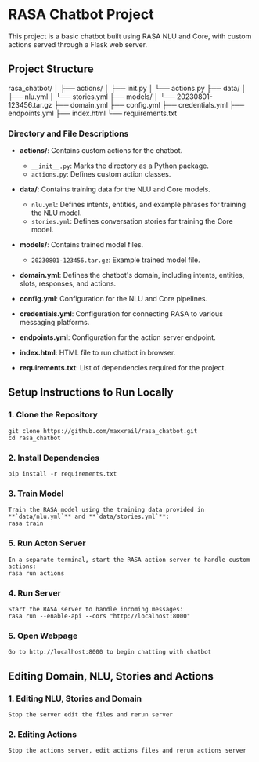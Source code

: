 # RASA Chatbot Project

This project is a basic chatbot built using RASA NLU and Core, with custom actions served through a Flask web server.

## Project Structure

rasa_chatbot/
│
├── actions/
│ ├── init.py
│ └── actions.py
├── data/
│ ├── nlu.yml
│ └── stories.yml
├── models/
│ └── 20230801-123456.tar.gz
├── domain.yml
├── config.yml
├── credentials.yml
├── endpoints.yml
├── index.html
└── requirements.txt


### Directory and File Descriptions

- **actions/**: Contains custom actions for the chatbot.
  - `__init__.py`: Marks the directory as a Python package.
  - `actions.py`: Defines custom action classes.
- **data/**: Contains training data for the NLU and Core models.
  - `nlu.yml`: Defines intents, entities, and example phrases for training the NLU model.
  - `stories.yml`: Defines conversation stories for training the Core model.
- **models/**: Contains trained model files.
  - `20230801-123456.tar.gz`: Example trained model file.
- **domain.yml**: Defines the chatbot's domain, including intents, entities, slots, responses, and actions.
- **config.yml**: Configuration for the NLU and Core pipelines.
- **credentials.yml**: Configuration for connecting RASA to various messaging platforms.
- **endpoints.yml**: Configuration for the action server endpoint.
- **index.html**: HTML file to run chatbot in browser.

- **requirements.txt**: List of dependencies required for the project.

## Setup Instructions to Run Locally

### 1. Clone the Repository
```
git clone https://github.com/maxxrail/rasa_chatbot.git
cd rasa_chatbot
```
### 2. Install Dependencies
```
pip install -r requirements.txt
```
### 3. Train Model
```
Train the RASA model using the training data provided in **`data/nlu.yml`** and **`data/stories.yml`**:
rasa train
```
### 5. Run Acton Server
```
In a separate terminal, start the RASA action server to handle custom actions:
rasa run actions
```
### 4. Run Server
```
Start the RASA server to handle incoming messages:
rasa run --enable-api --cors "http://localhost:8000"
```
### 5. Open Webpage
```
Go to http://localhost:8000 to begin chatting with chatbot
```
## Editing Domain, NLU, Stories and Actions

### 1. Editing NLU, Stories and Domain
```
Stop the server edit the files and rerun server
```
### 2. Editing Actions
```
Stop the actions server, edit actions files and rerun actions server
```
